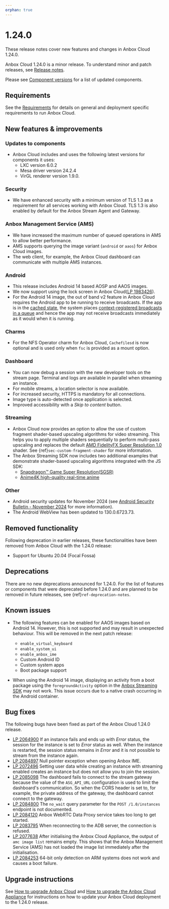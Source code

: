 ```yaml
---
orphan: true
---
```

# 1.24.0

These release notes cover new features and changes in Anbox Cloud 1.24.0.

Anbox Cloud 1.24.0 is a minor release. To understand minor and patch releases, see [Release notes](https://documentation.ubuntu.com/anbox-cloud/en/latest/reference/release-notes/release-notes).

Please see [Component versions](https://documentation.ubuntu.com/anbox-cloud/en/latest/reference/component-versions/) for a list of updated components.

## Requirements

See the [Requirements](https://documentation.ubuntu.com/anbox-cloud/en/latest/reference/requirements/) for details on general and deployment specific requirements to run Anbox Cloud.

## New features & improvements

### Updates to components

* Anbox Cloud includes and uses the following latest versions for components it uses:
  - LXC version 6.0.2<!--AC-2812-->
  - Mesa driver version 24.2.4<!--AC-2800-->
  - VirGL renderer version 1.9.0.<!--AC-2800-->

### Security

* We have enhanced security with a minimum version of TLS 1.3 as a requirement for all services working with Anbox Cloud. TLS 1.3 is also enabled by default for the Anbox Stream Agent and Gateway.<!--AC-2728 and AC-2654-->

### Anbox Management Service (AMS)

* We have increased the maximum number of queued operations in AMS to allow better performance.<!--AC-2831-->
* AMS supports querying the image variant (`android` or `aaos`) for Anbox Cloud images.<!--AC-2757-->
* The web client, for example, the Anbox Cloud dashboard can communicate with multiple AMS instances.<!--AC-2674-->

### Android

* This release includes Android 14 based AOSP and AAOS images.
* We now support using the lock screen in Anbox Cloud([LP 1983426](https://bugs.launchpad.net/anbox-cloud/+bug/1983426)).
* For the Android 14 image, the out of band v2 feature in Anbox Cloud requires the Android app to be running to receive broadcasts. If the app is in the [cached state](https://developer.android.com/guide/components/activities/process-lifecycle), the system places [context-registered broadcasts in a queue]((https://developer.android.com/develop/background-work/background-tasks/broadcasts#android-14)) and hence the app may not receive broadcasts immediately as it would when it is running.<!--AC-2852-->

### Charms

* For the NFS Operator charm for Anbox Cloud, `Cachefilesd` is now optional and is used only when `fsc` is provided as a mount option.<!--AC-2839-->

### Dashboard

* You can now debug a session with the new developer tools on the stream page. Terminal and logs are available in parallel when streaming an instance.
* For mobile streams, a location selector is now available.
* For increased security, HTTPS is mandatory for all connections.
* Image type is auto-detected once application is selected. 
* Improved accessibility with a *Skip to content* button.

### Streaming

* Anbox Cloud now provides an option to allow the use of custom fragment shader-based upscaling algorithms for video streaming. This helps you to apply multiple shaders sequentially to perform multi-pass upscaling and replaces the default [AMD FidelityFX Super Resolution 1.0](https://gpuopen.com/fidelityfx-superresolution/) shader. See {ref}`sec-custom-fragment-shader` for more information.<!--AC-2541-->
* The Anbox Streaming SDK now includes two additional examples that demonstrate shader-based upscaling algorithms integrated with the JS SDK:<!--AC-2543-->
  - [Snapdragon™ Game Super Resolution(SGSR)](https://github.com/SnapdragonStudios/snapdragon-gsr)
  - [Anime4K high-quality real-time anime](https://github.com/bloc97/Anime4K)

### Other

* Android security updates for November 2024 (see [Android Security Bulletin - November 2024](https://source.android.com/docs/security/bulletin/2024-11-01) for more information).
* The Android WebView has been updated to 130.0.6723.73.

## Removed functionality

Following deprecation in earlier releases, these functionalities have been removed from Anbox Cloud with the 1.24.0 release:

* Support for Ubuntu 20.04 (Focal Fossa)

## Deprecations

There are no new deprecations announced for 1.24.0. For the list of features or components that were deprecated before 1.24.0 and are planned to be removed in future releases, see {ref}`ref-deprecation-notes`.

## Known issues

* The following features can be enabled for AAOS images based on Android 14. However, this is not supported and may result in unexpected behaviour. This will be removed in the next patch release:<!--AC-2848-->
  - `enable_virtual_keyboard`
  - `enable_system_ui`
  - `enable_anbox_ime`
  - Custom Android ID
  - Custom system apps
  - Boot package support

* When using the Android 14 image, displaying an activity from a boot package using the `foregroundActivity` option in the [Anbox Streaming SDK](https://github.com/canonical/anbox-streaming-sdk/tree/main) may not work. This issue occurs due to a native crash occurring in the Android container.

## Bug fixes

The following bugs have been fixed as part of the Anbox Cloud 1.24.0 release.

* [LP 2064900](https://bugs.launchpad.net/anbox-cloud/+bug/2064900) If an instance fails and ends up with *Error* status, the session for the instance is set to *Error* status as well. When the instance is restarted, the session status remains in *Error* and it is not possible to stream from the instance again.
* [LP 2084897](https://bugs.launchpad.net/anbox-cloud/+bug/2084897) Null pointer exception when opening Anbox IME.
* [LP 2072496](https://bugs.launchpad.net/anbox-cloud/+bug/2072496) Setting user data while creating an instance with streaming enabled creates an instance but does not allow you to join the session.
* [LP 2085098](https://bugs.launchpad.net/anbox-cloud/+bug/2085098) The dashboard fails to connect to the stream gateway because the value of the `ASG_API_URL` configuration is used to limit the dashboard's communication. So when the CORS header is set to, for example, the private address of the gateway, the dashboard cannot connect to the gateway.
* [LP 2084800](https://bugs.launchpad.net/anbox-cloud/+bug/2084800) The `no_wait` query parameter for the `POST /1.0/instances` endpoint is not documented.
* [LP 2084120](https://bugs.launchpad.net/anbox-cloud/+bug/2084120) Anbox WebRTC Data Proxy service takes too long to get started.
* [LP 2083795](https://bugs.launchpad.net/anbox-cloud/+bug/2083795) When reconnecting to the ADB server, the connection is refused.
* [LP 2077638](https://bugs.launchpad.net/anbox-cloud/+bug/2077638) After initialising the Anbox Cloud Appliance, the output of `amc image list` remains empty. This shows that the Anbox Management Service (AMS) has not loaded the image list immediately after the initialisation.
* [LP 2084253](https://bugs.launchpad.net/anbox-cloud/+bug/2084253) 64-bit only detection on ARM systems does not work and causes a boot failure.

## Upgrade instructions

See [How to upgrade Anbox Cloud](https://documentation.ubuntu.com/anbox-cloud/en/latest/howto/update/upgrade-anbox/#howto-upgrade-anbox-cloud) and [How to upgrade the Anbox Cloud Appliance](https://documentation.ubuntu.com/anbox-cloud/en/latest/howto/update/upgrade-appliance/#howto-upgrade-appliance) for instructions on how to update your Anbox Cloud deployment to the 1.24.0 release.
